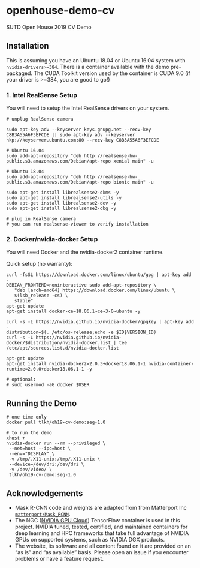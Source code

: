 # openhouse-demo-cv

SUTD Open House 2019 CV Demo

## Installation

This is assuming you have an Ubuntu 18.04 or Ubuntu 16.04 system with `nvidia-drivers>=384`. There is a container available with the demo pre-packaged. The CUDA Toolkit version used by the container is CUDA 9.0 (if your driver is >=384, you are good to go!)

### 1. Intel RealSense Setup

You will need to setup the Intel RealSense drivers on your system.

```
# unplug RealSense camera

sudo apt-key adv --keyserver keys.gnupg.net --recv-key C8B3A55A6F3EFCDE || sudo apt-key adv --keyserver hkp://keyserver.ubuntu.com:80 --recv-key C8B3A55A6F3EFCDE

# Ubuntu 16.04
sudo add-apt-repository "deb http://realsense-hw-public.s3.amazonaws.com/Debian/apt-repo xenial main" -u

# Ubuntu 18.04
sudo add-apt-repository "deb http://realsense-hw-public.s3.amazonaws.com/Debian/apt-repo bionic main" -u

sudo apt-get install librealsense2-dkms -y
sudo apt-get install librealsense2-utils -y
sudo apt-get install librealsense2-dev -y
sudo apt-get install librealsense2-dbg -y

# plug in RealSense camera
# you can run realsense-viewer to verify installation
```

### 2. Docker/nvidia-docker Setup

You will need Docker and the nvidia-docker2 container runtime.

Quick setup (no warranty):

```
curl -fsSL https://download.docker.com/linux/ubuntu/gpg | apt-key add -
DEBIAN_FRONTEND=noninteractive sudo add-apt-repository \
   "deb [arch=amd64] https://download.docker.com/linux/ubuntu \
   $(lsb_release -cs) \
   stable"
apt-get update
apt-get install docker-ce=18.06.1~ce~3-0~ubuntu -y

curl -s -L https://nvidia.github.io/nvidia-docker/gpgkey | apt-key add -
distribution=$(. /etc/os-release;echo -e $ID$VERSION_ID)
curl -s -L https://nvidia.github.io/nvidia-docker/$distribution/nvidia-docker.list | tee /etc/apt/sources.list.d/nvidia-docker.list

apt-get update
apt-get install nvidia-docker2=2.0.3+docker18.06.1-1 nvidia-container-runtime=2.0.0+docker18.06.1-1 -y

# optional:
# sudo usermod -aG docker $USER
```

## Running the Demo

```
# one time only
docker pull tlkh/oh19-cv-demo:seg-1.0

# to run the demo
xhost +
nvidia-docker run --rm --privileged \
 --net=host --ipc=host \
 --env="DISPLAY" \
 -v /tmp/.X11-unix:/tmp/.X11-unix \
 --device=/dev/dri:/dev/dri \
 -v /dev/video/ \
 tlkh/oh19-cv-demo:seg-1.0
```

## Acknowledgements

* Mask R-CNN code and weights are adapted from from Matterport Inc [`matterport/Mask_RCNN`](https://github.com/matterport/Mask_RCNN).
* The NGC ([NVIDIA GPU Cloud](https://www.nvidia.com/en-sg/gpu-cloud/)) TensorFlow container is used in this project. NVIDIA tuned, tested, certified, and maintained containers for deep learning and HPC frameworks that take full advantage of NVIDIA GPUs on supported systems, such as NVIDIA DGX products.
* The website, its software and all content found on it are provided on an “as is” and “as available” basis. Please open an issue if you encounter problems or have a feature request.

